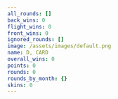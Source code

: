 ```yaml
---
all_rounds: []
back_wins: 0
flight_wins: 0
front_wins: 0
ignored_rounds: []
image: /assets/images/default.png
name: D, CARD
overall_wins: 0
points: 0
rounds: 0
rounds_by_month: {}
skins: 0
---
```

